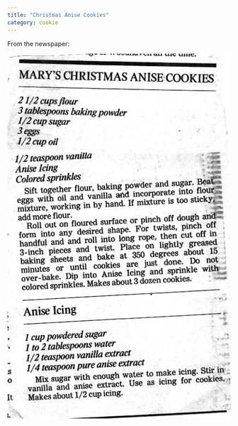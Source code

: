 ```yaml
---
title: "Christmas Anise Cookies"
category: cookie
---
```


From the newspaper:

![](/images/recipe-anise-cookies.jpg)

